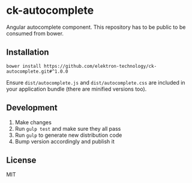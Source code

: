 # ck-autocomplete

Angular autocomplete component. This repository has to be public to be consumed from bower.

## Installation

```console
bower install https://github.com/elektron-technology/ck-autocomplete.git#^1.0.0
```

Ensure `dist/autocomplete.js` and `dist/autocomplete.css` are included in your application bundle (there are minified versions too).

## Development

1. Make changes 
2. Run `gulp test` and make sure they all pass
3. Run `gulp` to generate new distribution code
4. Bump version accordingly and publish it

## License

MIT
